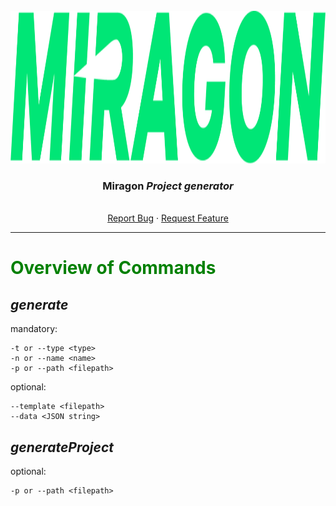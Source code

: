 <br />
<div align="center">
  <a href="#">
    <img src="images/logo.png" alt="Logo" height="244">
  </a>

<h3 align="center">Miragon <i>Project generator</i></h3>

  <p align="center">
    <i></i>
    <br /><a href="https://github.com/FlowSquad/camunda-demo-processes/issues">Report Bug</a>
    ·
    <a href="https://github.com/FlowSquad/camunda-demo-processes/issues">Request Feature</a>
  </p>
</div>

<hr>

# <span style="color:green">Overview of Commands</span>

## *generate*

mandatory:

    -t or --type <type>
    -n or --name <name>
    -p or --path <filepath>

optional:

    --template <filepath>
    --data <JSON string>

## *generateProject*
optional:

    -p or --path <filepath>
